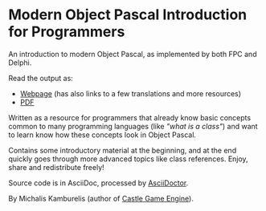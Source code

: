 # Modern Object Pascal Introduction for Programmers

An introduction to modern Object Pascal, as implemented by both FPC and Delphi.

Read the output as:

* [Webpage](https://castle-engine.io/modern_pascal) (has also links to a few translations and more resources)
* [PDF](https://castle-engine.io/modern_pascal_introduction.pdf)

Written as a resource for programmers that already know basic concepts common to many programming languages (like _"what is a class"_) and want to learn know how these concepts look in Object Pascal.

Contains some introductory material at the beginning, and at the end quickly goes through more advanced topics like class references. Enjoy, share and redistribute freely!

Source code is in AsciiDoc, processed by [AsciiDoctor](http://asciidoctor.org/).

By Michalis Kamburelis (author of [Castle Game Engine](https://castle-engine.io/)).
